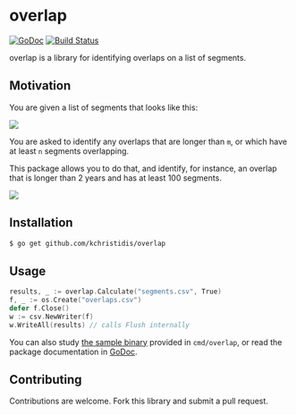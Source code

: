 # overlap

[![GoDoc](https://godoc.org/github.com/kchristidis/overlap?status.svg)](https://godoc.org/github.com/kchristidis/overlap)
[![Build Status](https://travis-ci.org/kchristidis/overlap.svg?branch=master)](https://travis-ci.org/kchristidis/overlap)


overlap is a library for identifying overlaps on a list of segments.

## Motivation

You are given a list of segments that looks like this:

![](https://user-images.githubusercontent.com/14876848/34177937-62013f34-e4d3-11e7-9475-9a51b21095fe.png)

You are asked to identify any overlaps that are longer than `m`, or which have at least `n` segments overlapping.

This package allows you to do that, and identify, for instance, an overlap that is longer than 2 years and has at least 100 segments.

![](https://user-images.githubusercontent.com/14876848/34177999-9ba191e4-e4d3-11e7-8f1e-e6caa01cd5ca.png)

## Installation

```bash
$ go get github.com/kchristidis/overlap
```

## Usage

```go
results, _ := overlap.Calculate("segments.csv", True)
f, _ := os.Create("overlaps.csv")
defer f.Close()
w := csv.NewWriter(f)
w.WriteAll(results) // calls Flush internally
```

You can also study [the sample binary](https://github.com/kchristidis/overlap/tree/master/cmd/overlap) provided in `cmd/overlap`, or read the package documentation in [GoDoc](http://godoc.org/github.com/kchristidis/overlap).

## Contributing

Contributions are welcome. Fork this library and submit a pull request.